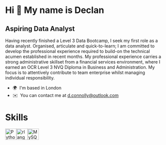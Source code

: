 Hi 👋 My name is Declan
=======================

Aspiring Data Analyst
---------------------

Having recently finished a Level 3 Data Bootcamp, I seek my first role as a data analyst. Organised, articulate and quick-to-learn; I am committed to develop the professional experience required to build-on the technical acumen established in recent months. My professional experience carries a strong administrative skillset from a financial services environment, where I earned an OCR Level 3 NVQ Diploma in Business and Administration. My focus is to attentively contribute to team enterprise whilst managing individual responsibility.

*   🌍  I'm based in London
*   ✉️  You can contact me at [d.connolly@outlook.com](mailto:d.connolly@outlook.com)
  # Skills 
<p align="left">
<a href="https://www.python.org/" target="_blank" rel="noreferrer"><img src="https://raw.githubusercontent.com/danielcranney/readme-generator/main/public/icons/skills/python-colored.svg" width="36" height="36" alt="Python" /></a><a href="https://www.r-project.org/" target="_blank" rel="noreferrer"><img src="https://raw.githubusercontent.com/danielcranney/readme-generator/main/public/icons/skills/rlang-colored.svg" width="36" height="36" alt="rlang" /></a><a href="https://www.mysql.com/" target="_blank" rel="noreferrer"><img src="https://raw.githubusercontent.com/danielcranney/readme-generator/main/public/icons/skills/mysql-colored.svg" width="36" height="36" alt="MySQL" /></a>
                    </p>
                    
